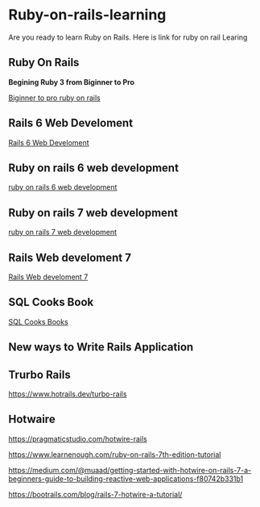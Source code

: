 # Ruby-on-rails-learning

Are you ready to learn Ruby on Rails. Here is link for ruby on rail Learing

## Ruby On Rails

**Begining Ruby 3 from Biginner to Pro**

[Biginner to pro ruby on rails](./beginning-ruby-3-from-beginner-to-pro-4th.pdf "Biginner to pro ruby on rails")

## Rails 6 Web Develoment

[Rails 6 Web Develoment](./rails-6-accelerated-web-development-with-ruby-on-rails.pdf "Rails 6 Web Develoment")

## Ruby on rails 6 web development
[ruby on rails 6 web development](./ruby-rails-tutorial-learn-web-development-6th.pdf "ruby on rails 6 web development")

## Ruby on rails 7 web development

[ruby on rails 7 web development](./ruby-on-rails-web-development-7th-edition.pdf "ruby on rails 7 web development")

## Rails Web develoment 7

[Rails Web develoment 7](./web-development-rail7.pdf "Rails Web develoment 7")

## SQL Cooks Book
[SQL Cooks Books](./O-Reilly-SQL-Cookbook-2nd-Edition-Final.pdf "SQL Cooks Books")


## New ways to Write Rails Application 

## Trurbo Rails
https://www.hotrails.dev/turbo-rails

## Hotwaire
https://pragmaticstudio.com/hotwire-rails

https://www.learnenough.com/ruby-on-rails-7th-edition-tutorial

https://medium.com/@muaad/getting-started-with-hotwire-on-rails-7-a-beginners-guide-to-building-reactive-web-applications-f80742b331b1

https://bootrails.com/blog/rails-7-hotwire-a-tutorial/




